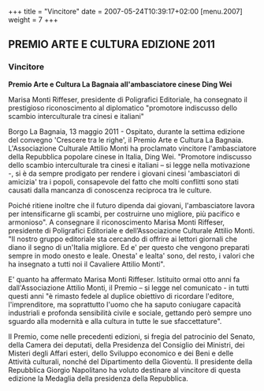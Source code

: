 +++
title = "Vincitore"
date = 2007-05-24T10:39:17+02:00
[menu.2007]
weight = 7
+++
##  PREMIO ARTE E CULTURA EDIZIONE 2011

### Vincitore

**Premio Arte e Cultura La Bagnaia all'ambasciatore cinese Ding Wei**

Marisa Monti Riffeser, presidente di Poligrafici Editoriale, ha consegnato il prestigioso riconoscimento al diplomatico "promotore indiscusso dello scambio interculturale tra cinesi e italiani"

Borgo La Bagnaia, 13 maggio 2011 - Ospitato, durante la settima edizione del convegno 'Crescere tra le righe', il Premio Arte e Cultura La Bagnaia.
L'Associazione Culturale Attilio Monti ha proclamato vincitore l'ambasciatore della Repubblica popolare cinese in Italia, Ding Wei. "Promotore indiscusso dello scambio interculturale tra cinesi e italiani – si legge nella motivazione -, si è da sempre prodigato per rendere i giovani cinesi 'ambasciatori di amicizia' tra i popoli, consapevole del fatto che molti conflitti sono stati causati dalla mancanza di conoscenza reciproca tra le culture.

Poiché ritiene inoltre che il futuro dipenda dai giovani, l'ambasciatore lavora per intensificarne gli scambi, per costruirne uno migliore, più pacifico e armonioso". A consegnare il riconoscimento Marisa Monti Riffeser, presidente di Poligrafici Editoriale e dell’Associazione Culturale Attilio Monti.
"Il nostro gruppo editoriale sta cercando di offrire ai lettori giornali che diano il segno di un'Italia migliore. Ed e' per questo che vengono preparati sempre in modo onesto e leale. Onesta' e lealta' sono, del resto, i valori che ha insegnato a tutti noi il Cavaliere Attilio Monti".

E' quanto ha affermato Marisa Monti Riffeser. Istituito ormai otto anni fa dall'Associazione Attilio Monti, il Premio – si legge nel comunicato - in tutti questi anni "è rimasto fedele al duplice obiettivo di ricordare l'editore, l'imprenditore, ma soprattutto l'uomo che ha saputo coniugare capacità industriali e profonda sensibilità civile e sociale, gettando però sempre uno sguardo alla modernità e alla cultura in tutte le sue sfaccettature".

Il Premio, come nelle precedenti edizioni, si fregia del patrocinio del Senato, della Camera dei deputati, della Presidenza del Consiglio dei Ministri, dei Misteri degli Affari esteri, dello Sviluppo economico e dei Beni e delle Attività culturali, nonché del Dipartimento della Gioventù. Il presidente della Repubblica Giorgio Napolitano ha voluto destinare al vincitore di questa edizione la Medaglia della presidenza della Repubblica.
